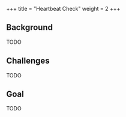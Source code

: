 +++
title = "Heartbeat Check"
weight = 2
+++

## Background

TODO

## Challenges

TODO

## Goal

TODO 
